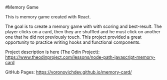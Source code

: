 #Memory Game

This is memory game created with React. 

The goal is to create a memory game with with scoring and best-result. The player clicks on a card, then they are shuffled and he must click on another one that he did not previously touch. This project provided a great opportunity to practice writing hooks and functional components.

Project description is here (The Odin Project): https://www.theodinproject.com/lessons/node-path-javascript-memory-card

GitHub Pages: https://voronovichdev.github.io/memory-card/
